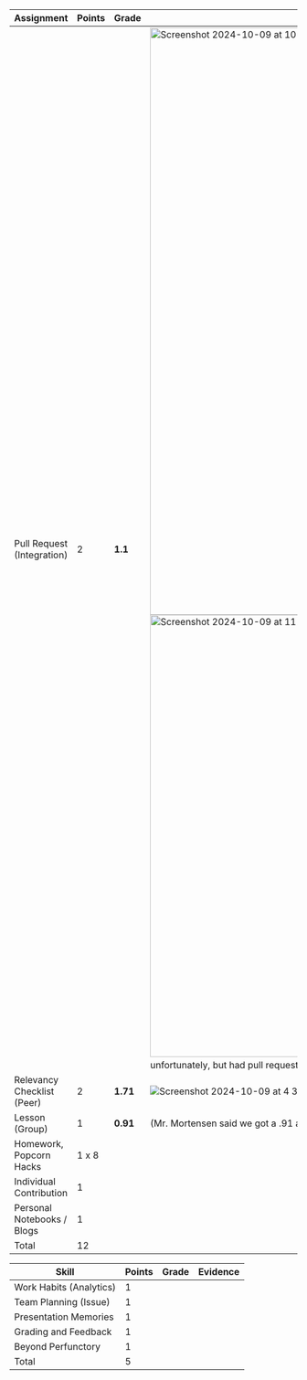 | **Assignment**             | **Points**    | **Grade** | **Evidence** |
|----------------------------|---------------|-----------|--------------|
| Pull Request (Integration) | 2             |     **1.1**     |      <img width="1028" alt="Screenshot 2024-10-09 at 10 22 10 AM" src="https://github.com/user-attachments/assets/3fc9aedb-cba0-4dac-8876-4d37f71b876d"> <img width="774" alt="Screenshot 2024-10-09 at 11 25 13 AM" src="https://github.com/user-attachments/assets/f7511fdc-26be-4114-8a07-b016cc9069ef"> (Didn't pull request day before unfortunately, but had pull requested a lot after, grade could be updated)     |
| Relevancy Checklist (Peer) | 2             |    **1.71**      |  ![Screenshot 2024-10-09 at 4 30 13 PM](https://github.com/user-attachments/assets/02cfefdf-dde3-4f4c-b5b7-994d1e6487ff) [7.1](https://aidanlau10.github.io/sprint2/csa/unit7-p1/unit7-1) [7.2](https://aidanlau10.github.io/sprint2/csa/unit7-p1/unit7-2)  <- Comments are on bottom, average for 7.1 and 7.2 is 77     |
| Lesson (Group)             | 1             |     **0.91**      |      (Mr. Mortensen said we got a .91 after pur teach, didn't put in synergy yet)        |
| Homework, Popcorn Hacks    | 1 x 8         |           |              |
| Individual Contribution    | 1             |           |              |
| Personal Notebooks / Blogs | 1             |           |              |
| Total                      | 12            |           |              |


| **Skill**                  | **Points**    | **Grade** | **Evidence** |
|----------------------------|---------------|-----------|--------------|
| Work Habits (Analytics)    |   1           |           |              |
| Team Planning (Issue)      |   1           |           |              |
| Presentation Memories      |   1           |           |              |
| Grading and Feedback       |   1           |           |              |
| Beyond Perfunctory         |   1           |           |              | 
| Total                      |   5           |           |              |